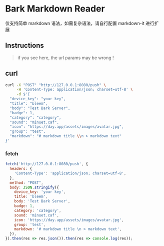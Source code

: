 # Bark Markdown Reader

仅支持简单 markdown 语法，如需复杂语法，请自行配置 markdown-it 进行扩展

## Instructions

> if you see here, the url params may be wrong !

## curl

```sh
curl -X "POST" "http://127.0.0.1:8080/push" \
     -H 'Content-Type: application/json; charset=utf-8' \
     -d $'{
  "device_key": "your key",
  "title": "bleem",
  "body": "Test Bark Server",
  "badge": 1,
  "category": "category",
  "sound": "minuet.caf",
  "icon": "https://day.app/assets/images/avatar.jpg",
  "group": "test",
  "markdown": "# markdown title \\n > markdown text"
}'
```

### fetch

```js
fetch('http://127.0.0.1:8080/push', {
  headers: {
    'Content-Type': 'application/json; charset=utf-8',
  },
  method: "POST",
  body: JSON.stringify({
    device_key: 'your key',
    title: 'bleem',
    body: 'Test Bark Server',
    badge: 1,
    category: 'category',
    sound: 'minuet.caf',
    icon: 'https://day.app/assets/images/avatar.jpg',
    group: 'test',
    markdown: '# markdown title \n > markdown text',
  }),
}).then(res => res.json()).then(res => console.log(res));
```